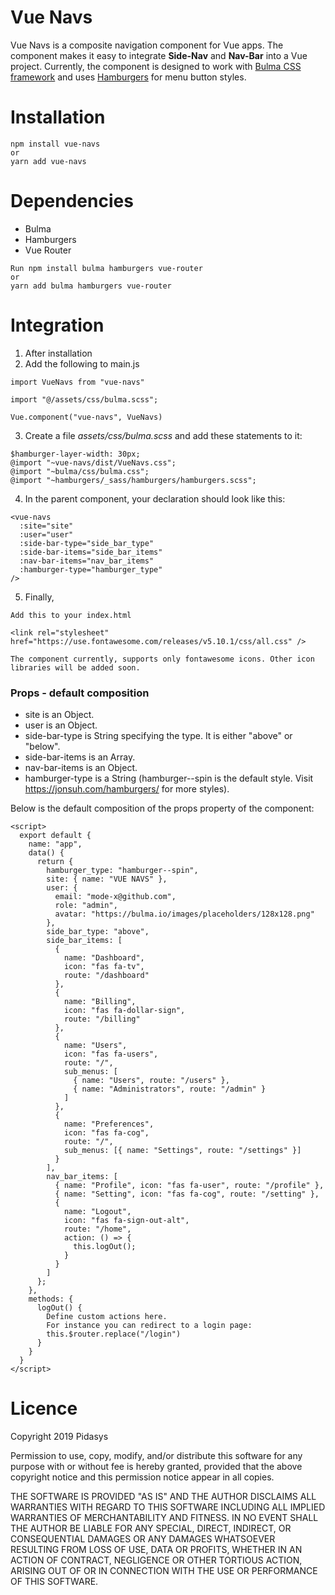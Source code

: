 # Vue Navs

Vue Navs is a composite navigation component for Vue apps. The component makes it easy to integrate **Side-Nav** and **Nav-Bar** into a Vue project. Currently, the component is designed to work with [Bulma CSS framework](https://bulma.io/) and uses [Hamburgers](https://jonsuh.com/hamburgers/) for menu button styles.

# Installation

```
npm install vue-navs
or
yarn add vue-navs
```

# Dependencies

- Bulma
- Hamburgers
- Vue Router

```
Run npm install bulma hamburgers vue-router
or
yarn add bulma hamburgers vue-router
```

# Integration

1. After installation
2. Add the following to main.js

```
import VueNavs from "vue-navs"

import "@/assets/css/bulma.scss";

Vue.component("vue-navs", VueNavs)
```

3. Create a file _assets/css/bulma.scss_ and add these statements to it:

```
$hamburger-layer-width: 30px;
@import "~vue-navs/dist/VueNavs.css";
@import "~bulma/css/bulma.css";
@import "~hamburgers/_sass/hamburgers/hamburgers.scss";
```

4. In the parent component, your declaration should look like this:

```
<vue-navs
  :site="site"
  :user="user"
  :side-bar-type="side_bar_type"
  :side-bar-items="side_bar_items"
  :nav-bar-items="nav_bar_items"
  :hamburger-type="hamburger_type"
/>
```

5. Finally,

```
Add this to your index.html

<link rel="stylesheet" href="https://use.fontawesome.com/releases/v5.10.1/css/all.css" />

The component currently, supports only fontawesome icons. Other icon libraries will be added soon.
```

### Props - default composition

- site is an Object.
- user is an Object.
- side-bar-type is String specifying the type. It is either "above" or "below".
- side-bar-items is an Array.
- nav-bar-items is an Object.
- hamburger-type is a String (hamburger--spin is the default style. Visit https://jonsuh.com/hamburgers/ for more styles).

Below is the default composition of the props property of the component:

```
<script>
  export default {
    name: "app",
    data() {
      return {
        hamburger_type: "hamburger--spin",
        site: { name: "VUE NAVS" },
        user: {
          email: "mode-x@github.com",
          role: "admin",
          avatar: "https://bulma.io/images/placeholders/128x128.png"
        },
        side_bar_type: "above",
        side_bar_items: [
          {
            name: "Dashboard",
            icon: "fas fa-tv",
            route: "/dashboard"
          },
          {
            name: "Billing",
            icon: "fas fa-dollar-sign",
            route: "/billing"
          },
          {
            name: "Users",
            icon: "fas fa-users",
            route: "/",
            sub_menus: [
              { name: "Users", route: "/users" },
              { name: "Administrators", route: "/admin" }
            ]
          },
          {
            name: "Preferences",
            icon: "fas fa-cog",
            route: "/",
            sub_menus: [{ name: "Settings", route: "/settings" }]
          }
        ],
        nav_bar_items: [
          { name: "Profile", icon: "fas fa-user", route: "/profile" },
          { name: "Setting", icon: "fas fa-cog", route: "/setting" },
          {
            name: "Logout",
            icon: "fas fa-sign-out-alt",
            route: "/home",
            action: () => {
              this.logOut();
            }
          }
        ]
      };
    },
    methods: {
      logOut() {
        Define custom actions here.
        For instance you can redirect to a login page:
        this.$router.replace("/login")
      }
    }
  }
</script>
```

# Licence

Copyright 2019 Pidasys

Permission to use, copy, modify, and/or distribute this software for any purpose with or without fee is hereby granted, provided that the above copyright notice and this permission notice appear in all copies.

THE SOFTWARE IS PROVIDED "AS IS" AND THE AUTHOR DISCLAIMS ALL WARRANTIES WITH REGARD TO THIS SOFTWARE INCLUDING ALL IMPLIED WARRANTIES OF MERCHANTABILITY AND FITNESS. IN NO EVENT SHALL THE AUTHOR BE LIABLE FOR ANY SPECIAL, DIRECT, INDIRECT, OR CONSEQUENTIAL DAMAGES OR ANY DAMAGES WHATSOEVER RESULTING FROM LOSS OF USE, DATA OR PROFITS, WHETHER IN AN ACTION OF CONTRACT, NEGLIGENCE OR OTHER TORTIOUS ACTION, ARISING OUT OF OR IN CONNECTION WITH THE USE OR PERFORMANCE OF THIS SOFTWARE.
